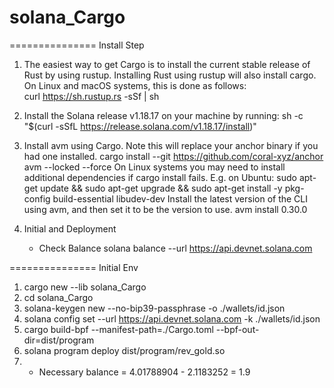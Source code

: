 # solana_Cargo
=============== Install Step
1. The easiest way to get Cargo is to install the current stable release of Rust by using rustup. 
    Installing Rust using rustup will also install cargo.
    On Linux and macOS systems, this is done as follows:    
        curl https://sh.rustup.rs -sSf | sh

2. Install the Solana release v1.18.17 on your machine by running:
        sh -c "$(curl -sSfL https://release.solana.com/v1.18.17/install)"

3. Install avm using Cargo. Note this will replace your anchor binary if you had one installed.
        cargo install --git https://github.com/coral-xyz/anchor avm --locked --force
    On Linux systems you may need to install additional dependencies if cargo install fails. E.g. on Ubuntu:
        sudo apt-get update && sudo apt-get upgrade && sudo apt-get install -y pkg-config build-essential libudev-dev
    Install the latest version of the CLI using avm, and then set it to be the version to use.
        avm install 0.30.0

4. Initial and Deployment
    - Check Balance
        solana balance --url https://api.devnet.solana.com

=============== Initial Env
1. cargo new --lib solana_Cargo
2. cd solana_Cargo
2. solana-keygen new --no-bip39-passphrase -o ./wallets/id.json
4. solana config set --url https://api.devnet.solana.com -k ./wallets/id.json
5. cargo build-bpf --manifest-path=./Cargo.toml --bpf-out-dir=dist/program
6. solana program deploy dist/program/rev_gold.so
7. - Necessary balance = 4.01788904 - 2.1183252 = 1.9